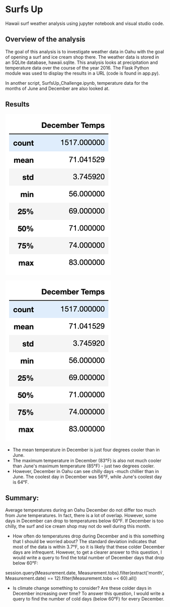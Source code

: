 # Surfs Up

Hawaii surf weather analysis using jupyter notebook and visual studio code.

## Overview of the analysis

The goal of this analysis is to investigate weather data in Oahu with the goal of opening a surf and ice cream shop there. The weather data is stored in an SQLite database, hawaii.sqlite. This analysis looks at precipitation and temperature data over the course of the year 2016. The Flask Python module was used to display the results in a URL (code is found in app.py). 

In another script, SurfsUp_Challenge.ipynb, temperature data for the months of June and December are also looked at.  

## Results

![ScreenShot_juneTemps.png](https://github.com/charliuden/surfs_up/blob/main/Resources/ScreenShot_decemberTemps.png)

![ScreenShot_decemberTemps.png](https://github.com/charliuden/surfs_up/blob/main/Resources/ScreenShot_decemberTemps.png)

* The mean temperature in December is just four degrees cooler than in June.
* The maximum temperature in December (83°F) is also not much cooler than June's maximum temperature (85°F) - just two degrees cooler. 
* However, December in Oahu can see chilly days -much chillier than in June. The coolest day in December was 56°F, while June's coolest day is 64°F. 

## Summary: 

Average temperatures during an Oahu December do not differ too much from June temperatures. In fact, there is a lot of overlap. However, some days in December can drop to temperatures below 60°F. If December is too chilly, the surf and ice cream shop may not do well during this month.

* How often do temperatures drop during December and is this something that I should be worried about? The standard deviation indicates that most of the data is within 3.7°F, so it is likely that these colder December days are infrequent. However, to get a clearer answer to this question, I would write a query to find the total number of December days that drop below 60°F: 

session.query(Measurement.date, Measurement.tobs).filter(extract('month', Measurement.date) == 12).filter(Measurement.tobs =< 60).all()

* Is climate change something to consider? Are these colder days in December increasing over time? To answer this question, I would write a query to find the number of cold days (below 60°F) for every December. 


